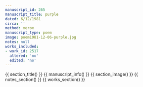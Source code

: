 ```yaml
---
manuscript_id: 265
manuscript_title: purple
dated: 6/12/1981
circa: ''
method: xerox
manuscript_type: poem
image: poem1981-12-06-purple.jpg
notes: null
works_included:
- work_id: 2517
  altered: 'no'
  edited: 'no'
---
```


{{ section_title() }}
{{ manuscript_info() }}
{{ section_image() }}
{{ notes_section() }}
{{ works_section() }}
